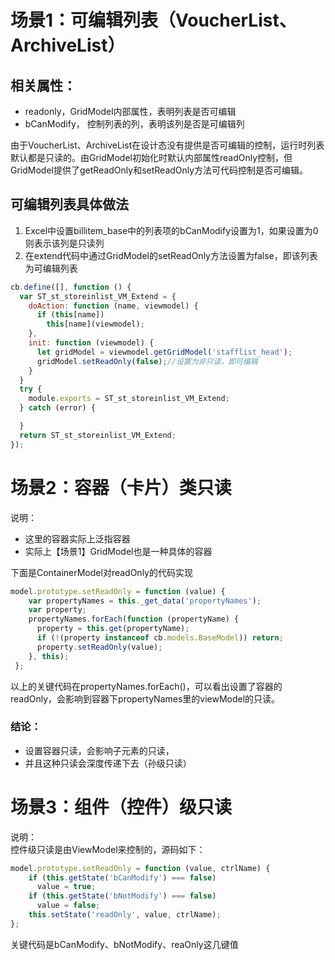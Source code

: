 <a name="3DIS7"></a>
# 场景1：可编辑列表（VoucherList、ArchiveList）
<a name="uj9pB"></a>
## 相关属性：

- readonly，GridModel内部属性，表明列表是否可编辑
- bCanModify， 控制列表的列，表明该列是否是可编辑列

由于VoucherList、ArchiveList在设计态没有提供是否可编辑的控制，运行时列表默认都是只读的。由GridModel初始化时默认内部属性readOnly控制，但GridModel提供了getReadOnly和setReadOnly方法可代码控制是否可编辑。
<a name="Lm2Vq"></a>
## 可编辑列表具体做法

1. Excel中设置billitem_base中的列表项的bCanModify设置为1，如果设置为0则表示该列是只读列
1. 在extend代码中通过GridModel的setReadOnly方法设置为false，即该列表为可编辑列表

```javascript
cb.define([], function () {
  var ST_st_storeinlist_VM_Extend = {
    doAction: function (name, viewmodel) {
      if (this[name])
        this[name](viewmodel);
    },
    init: function (viewmodel) {
      let gridModel = viewmodel.getGridModel('stafflist_head');
      gridModel.setReadOnly(false);//设置为非只读，即可编辑
    }
  }
  try {
    module.exports = ST_st_storeinlist_VM_Extend;
  } catch (error) {

  }
  return ST_st_storeinlist_VM_Extend;
});
```


<a name="NazCC"></a>
# 场景2：容器（卡片）类只读
说明：

- 这里的容器实际上泛指容器
- 实际上【场景1】GridModel也是一种具体的容器

下面是ContainerModel对readOnly的代码实现

```javascript
model.prototype.setReadOnly = function (value) {
    var propertyNames = this._get_data('propertyNames');
    var property;
    propertyNames.forEach(function (propertyName) {
      property = this.get(propertyName);
      if (!(property instanceof cb.models.BaseModel)) return;
      property.setReadOnly(value);
    }, this);
 };
```
以上的关键代码在propertyNames.forEach()，可以看出设置了容器的readOnly，会影响到容器下propertyNames里的viewModel的只读。
<a name="r3YCe"></a>
### 结论：

- 设置容器只读，会影响子元素的只读，
- 并且这种只读会深度传递下去（孙级只读）

<a name="erDHU"></a>
# 场景3：组件（控件）级只读
说明：<br />控件级只读是由ViewModel来控制的，源码如下：
```javascript
model.prototype.setReadOnly = function (value, ctrlName) {
    if (this.getState('bCanModify') === false)
      value = true;
    if (this.getState('bNotModify') === false)
      value = false;
    this.setState('readOnly', value, ctrlName);
};
```
关键代码是bCanModify、bNotModify、reaOnly这几键值